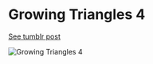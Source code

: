 # Growing Triangles 4

[See tumblr post](http://gobslog.tumblr.com/post/162741962166/more-triangles-source-code)

![Growing Triangles 4](http://68.media.tumblr.com/8a234f96d608419b4ea401418d0dc90b/tumblr_osrqypWRT91qenceeo1_500.gif)
